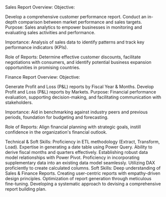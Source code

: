 Sales Report Overview:
Objective:

Develop a comprehensive customer performance report.
Conduct an in-depth comparison between market performance and sales targets.
Purpose: Sales analytics to empower businesses in monitoring and evaluating sales activities and performance.

Importance: Analysis of sales data to identify patterns and track key performance indicators (KPIs).

Role of Reports: Determine effective customer discounts, facilitate negotiations with consumers, and identify potential business expansion opportunities in promising countries.

Finance Report Overview:
Objective:

Generate Profit and Loss (P&L) reports by Fiscal Year & Months.
Develop Profit and Loss (P&L) reports by Markets.
Purpose: Financial performance evaluation, supporting decision-making, and facilitating communication with stakeholders.

Importance: Aid in benchmarking against industry peers and previous periods, foundation for budgeting and forecasting.

Role of Reports: Align financial planning with strategic goals, instill confidence in the organization's financial outlook.

Technical & Soft Skills:
 Proficiency in ETL methodology (Extract, Transform, Load).
 Expertise in generating a date table using Power Query.
 Ability to derive fiscal months and quarters effectively.
 Establishing robust data model relationships with Power Pivot.
 Proficiency in incorporating supplementary data into an existing data model seamlessly.
 Utilizing DAX proficiently to create calculated columns.
Soft Skills:
 Deep understanding of Sales & Finance Reports.
 Creating user-centric reports with empathy-driven design principles.
 Optimization of report generation through meticulous fine-tuning.
 Developing a systematic approach to devising a comprehensive report building plan.
